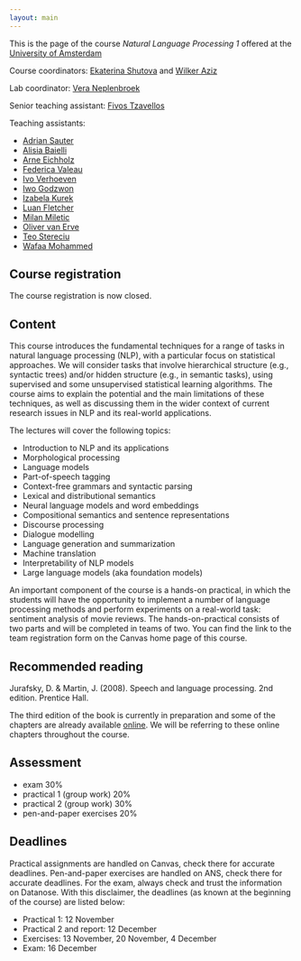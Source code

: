 ```yaml
---
layout: main
---
```


This is the page of the course *Natural Language Processing 1* offered at the [University of Amsterdam](http://www.uva.nl/)

Course coordinators: [Ekaterina Shutova](https://www.shutova.org/) and [Wilker Aziz](https://wilkeraziz.github.io/)

Lab coordinator: [Vera Neplenbroek](mailto:v.e.neplenbroek@uva.nl)

Senior teaching assistant: [Fivos Tzavellos](mailto:f.i.tzavellos@uva.nl)

Teaching assistants:
- [Adrian Sauter](mailto:a.d.sauter@uva.nl)
- [Alisia Baielli](mailto:a.s.baielli@uva.nl)
- [Arne Eichholz](mailto:a.w.eichholtz@uva.nl)
- [Federica Valeau](mailto:f.valeau@uva.nl)
- [Ivo Verhoeven](mailto:i.o.verhoeven2@uva.nl)
- [Iwo Godzwon](mailto:i.j.godzwon@uva.nl)
- [Izabela Kurek](mailto:i.kurek@uva.nl)
- [Luan Fletcher](mailto:l.fletcher@uva.nl)
- [Milan Miletic](mailto:m.miletic@uva.nl)
- [Oliver van Erve](mailto:o.d.vanerven@uva.nl)
- [Teo Stereciu](mailto:t.stereciu@uva.nl)
- [Wafaa Mohammed](mailto:w.m.a.mohammed@uva.nl)

## Course registration

The course registration is now closed.

## Content

This course introduces the fundamental techniques for a range of tasks in natural language processing (NLP), with a particular focus on statistical approaches. We will consider tasks that involve hierarchical structure (e.g., syntactic trees) and/or hidden structure (e.g., in semantic tasks), using supervised and some unsupervised statistical learning algorithms. The course aims to explain the potential and the main limitations of these techniques, as well as discussing them in the wider context of current research issues in NLP and its real-world applications. 

The lectures will cover the following topics:

- Introduction to NLP and its applications
- Morphological processing
- Language models
- Part-of-speech tagging
- Context-free grammars and syntactic parsing 
- Lexical and distributional semantics
- Neural language models and word embeddings 
- Compositional semantics and sentence representations 
- Discourse processing 
- Dialogue modelling 
- Language generation and summarization
- Machine translation
- Interpretability of NLP models
- Large language models (aka foundation models)


An important component of the course is a hands-on practical, in which the students will have the opportunity to implement a number of language processing methods and perform experiments on a real-world task: sentiment analysis of movie reviews. The hands-on-practical consists of two parts and will be completed in teams of two. You can find the link to the team registration form on the Canvas home page of this course.

## Recommended reading

Jurafsky, D. & Martin, J. (2008). Speech and language processing. 2nd edition. Prentice Hall.

The third edition of the book is currently in preparation and some of the chapters are already available [online](https://web.stanford.edu/~jurafsky/slp3/). We will be referring to these online chapters throughout the course.

## Assessment 

- exam 30%
- practical 1 (group work) 20%
- practical 2 (group work) 30%
- pen-and-paper exercises 20%

## Deadlines

Practical assignments are handled on Canvas, check there for accurate deadlines. Pen-and-paper exercises are handled on ANS, check there for accurate deadlines. For the exam, always check and trust the information on Datanose. With this disclaimer, the deadlines (as known at the beginning of the course) are listed below:

- Practical 1: 12 November
- Practical 2 and report: 12 December
- Exercises: 13 November, 20 November, 4 December
- Exam: 16 December

